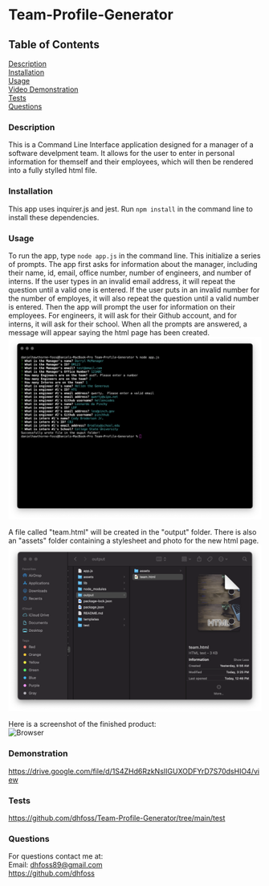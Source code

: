 # Team-Profile-Generator

## Table of Contents
[Description](https://github.com/dhfoss/Team-Profile-Generator/#description)  
[Installation](https://github.com/dhfoss/Team-Profile-Generator/#installation)  
[Usage](https://github.com/dhfoss/Team-Profile-Generator/#usage)  
[Video Demonstration](https://github.com/dhfoss/Team-Profile-Generator/#demonstration)  
[Tests](https://github.com/dhfoss/Team-Profile-Generator/#tests)  
[Questions](https://github.com/dhfoss/Team-Profile-Generator/#questions)

### Description
This is a Command Line Interface application designed for a manager of a software develpment team. It allows for the user to enter in personal information for themself and their employees, which will then be rendered into a fully stylled html file. 

### Installation
This app uses inquirer.js and jest. Run `npm install` in the command line to install these dependencies.

### Usage
To run the app, type `node app.js` in the command line. This initialize a series of prompts. The app first asks for information about the manager, including their name, id, email, office number, number of engineers, and number of interns. If the user types in an invalid email address, it will repeat the question until a valid one is entered. If the user puts in an invalid number for the number of employes, it will also repeat the question until a valid number is entered. Then the app will prompt the user for information on their employees.  For engineers, it will ask for their Github account, and for interns, it will ask for their school. When all the prompts are answered, a message will appear saying the html page has been created.  
![Terminal](/assets/screen-shots/1-CLI.png?raw=true "Optional Title")

A file called "team.html" will be created in the "output" folder. There is also an "assets" folder containing a stylesheet and photo for the new html page.  
![Output](/assets/screen-shots/2-output.png?raw=true "Optional Title")

Here is a screenshot of the finished product:  
![Browser](/assets/screen-shots/3-browser.png?raw=true "Optional Title")  

### Demonstration
https://drive.google.com/file/d/1S4ZHd6RzkNsIIGUXODFYrD7S70dsHIO4/view

### Tests
https://github.com/dhfoss/Team-Profile-Generator/tree/main/test

### Questions
For questions contact me at:  
Email: dhfoss89@gmail.com  
https://github.com/dhfoss
